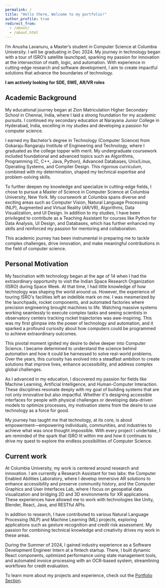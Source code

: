 ```yaml
---
permalink: /
title: "Hello there, Welcome to my portfolio!"
author_profile: true
redirect_from: 
  - /about/
  - /about.html
---
```

I’m Anusha Lavanuru, a Master’s student in Computer Science at Columbia University. I will be graduating in Dec 2024. My journey in technology began with a tour of ISRO’s satellite launchpad, sparking my passion for innovation at the intersection of math, logic, and automation. With experience in cutting-edge research and software development, I aim to create impactful solutions that advance the boundaries of technology. 

**I am actively looking for SDE, SWE, AR/VR roles**

Academic Background
------
My educational journey began at Zion Matriculation Higher Secondary School in Chennai, India, where I laid a strong foundation for my academic pursuits. I continued my secondary education at Narayana Junior College in Hyderabad, India, excelling in my studies and developing a passion for computer science.

I earned my Bachelor’s degree in Technology (Computer Science) from Gokaraju Rangaraju Institute of Engineering and Technology, where I graduated as the college topper with merit. My undergraduate coursework included foundational and advanced topics such as Algorithms, Programming (C, C++, Java, Python), Advanced Databases, Unix/Linux, Operating Systems, and Compiler Design. This rigorous curriculum, combined with my determination, shaped my technical expertise and problem-solving skills.

To further deepen my knowledge and specialize in cutting-edge fields, I chose to pursue a Master of Science in Computer Science at Columbia University, New York. My coursework at Columbia spans diverse and exciting areas such as Computer Vision, Natural Language Processing (NLP), Augmented and Virtual Reality (AR/VR), Algorithms, Data Visualization, and UI Design. In addition to my studies, I have been privileged to contribute as a Teaching Assistant for courses like Python for Data Analysis, UI Design, and Databases, which has further enhanced my skills and reinforced my passion for mentoring and collaboration.

This academic journey has been instrumental in preparing me to tackle complex challenges, drive innovation, and make meaningful contributions in the field of computer science.

Personal Motivation
------
My fascination with technology began at the age of 14 when I had the extraordinary opportunity to visit the Indian Space Research Organization (ISRO) during Space Week. At that time, I had little knowledge of how technology was shaping the world around us. However, the experience of touring ISRO's facilities left an indelible mark on me. I was mesmerized by the launchpads, rocket components, and automated factories where precision engineering brought machines to life. Watching massive systems working seamlessly to execute complex tasks and seeing scientists in observatory centers tracking rocket trajectories was awe-inspiring. This was my first glimpse into the power of technology and automation, and it sparked a profound curiosity about how computers could be programmed to achieve extraordinary outcomes.

This pivotal moment ignited my desire to delve deeper into Computer Science. I became determined to understand the science behind automation and how it could be harnessed to solve real-world problems. Over the years, this curiosity has evolved into a steadfast ambition to create solutions that improve lives, enhance accessibility, and address complex global challenges.

As I advanced in my education, I discovered my passion for fields like Machine Learning, Artificial Intelligence, and Human-Computer Interaction. These disciplines resonate deeply with my goal of building systems that are not only innovative but also impactful. Whether it's designing accessible interfaces for people with physical challenges or developing data-driven models to optimize processes, my motivation stems from the desire to use technology as a force for good.

My journey has taught me that technology, at its core, is about empowerment—empowering individuals, communities, and industries to achieve what was once thought impossible. With every project I undertake, I am reminded of the spark that ISRO lit within me and how it continues to drive my quest to explore the endless possibilities of Computer Science.


Current work
------
At Columbia University, my work is centered around research and innovation. I am currently a Research Assistant for two labs: the Computer Enabled Abilities Laboratory, where I develop immersive AR solutions to enhance accessibility and preserve community history, and the Computer Graphics and User Interfaces Lab, where I focus on geospatial data visualization and bridging 2D and 3D environments for XR applications. These experiences have allowed me to work with technologies like Unity, Blender, React, Java, and RESTful APIs.

In addition to research, I have contributed to various Natural Language Processing (NLP) and Machine Learning (ML) projects, exploring applications such as gesture recognition and credit risk assessment. My passion for combining technical knowledge and creativity drives my work in these areas.

During the Summer of 2024, I gained industry experience as a Software Development Engineer Intern at a fintech startup. There, I built dynamic React components, optimized performance using state management tools, and automated invoice processing with an OCR-based system, streamlining workflows for credit evaluation.

To learn more about my projects and experience, check out the [Portfolio Section](https://anushalavanuru5.github.io/AnushaL.github.io//portfolio/).
